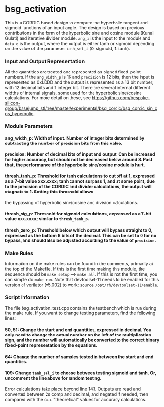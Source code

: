 # bsg_activation
This is a CORDIC based design to compute the hyperbolic tangent and sigmoid functions of an input angle. The design is based on previous contributions in the form of the hyperbolic sine and cosine module (Kunal Gulati) and iterative divider module.
`ang_i` is the input to the module and `data_o` is the output, where the output is either tanh or sigmoid depending on the value of the parameter `tanh_sel_i` (0: sigmoid, 1: tanh).

### Input and Output Representation
All the quantities are treated and represented as signed fixed-point numbers. If the `ang_width_p` is 16 and `precision` is 12 bits, then the input is represented as 0xI.DDD and the output is represented as a 13 bit number, with 12 decimal bits and 1 integer bit.
There are several internal different widths of internal signals, some used for the hyperbolic sine/cosine calculations. For more detail on these, see https://github.com/bespoke-silicon-group/basejump_stl/tree/master/experimental/bsg_cordic/bsg_cordic_sin_cos_hyperbolic.

### Module Parameters
#### ang_width_p: Width of input. Number of integer bits determined by subtracting the number of precision bits from this value.
#### precision: Number of decimal bits of input and output. Can be increased for higher accuracy, but should not be decreased below around 8. Past that, the performance of the hyperbolic sine/cosine module is hurt.
#### thresh_tanh_p: Threshold for tanh calculations to cut off at 1, expressed as a 7-bit value xxx.xxxx; tanh cannot surpass 1, and at some point, due to the precision of the CORDIC and divider calculations, the output will stagnate to 1. Setting this threshold allows
the bypassing of hyperbolic sine/cosine and division calculations.
#### thresh_sig_p: Threshold for sigmoid calculations, expressed as a 7-bit value xxx.xxxx; similar to `thresh_tanh_p`.
#### thresh_zero_p: Threshold below which output will bypass straight to 0, expressed as the bottom 6 bits of the decimal. This can be set to 0 for no bypass, and should also be adjusted according to the value of `precision`.

### Make Rules
Information on the make rules can be found in the comments, primarily at the top of the Makefile. If this is the first time making this module, the sequence should be `make setup` --> `make all`. If this is not the first time,
you can simple do `make run`. Note that devtoolset-11 needs to be enabled for this version of verilator (v5.002) to work: `source /opt/rh/devtoolset-11/enable`.

### Script Information
The file bsg_activation_test.cpp contains the testbench which is run during the make rule. If you want to change testing parameters, find the following lines:
#### 50, 51: Change the start and end quantities, expressed in decimal. You only need to change the actual number on the left of the multiplication sign, and the number will automatically be converted to the correct binary fixed-point representation by the equations.
#### 64: Change the number of samples tested in between the start and end quantities.
#### 109: Change `tanh_sel_i` to choose between testing sigmoid and tanh. Or, uncomment the line above for random testing.
Error calculations take place beyond line 143. Outputs are read and converted between 2s comp and decimal, and negated if needed, then compared with the c++ "theoretical" values for accuracy calculations.
